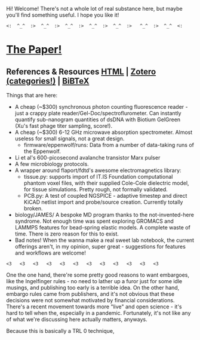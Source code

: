 Hi! Welcome! There's not a whole lot of real substance here, but maybe you'll find something useful. I hope you like it! 

```
<:  ^_^  :>  ^_^  :>  ^_^  :>  ^_^  :>  ^_^  :>   ^_^  :>  ^_^  <:
```

# [The Paper!](documents/paper_publish.pdf)

## References & Resources [HTML](documents/references.html) | [Zotero (categories!)](documents/references.rdf) | [BiBTeX](documents/references.bib) 


Things that are here:


 * A cheap (~$300) synchronous photon counting fluorescence reader - just a crappy plate reader/Gel-Doc/spectroflurometer. Can instantly quantify sub-nanogram quantities of dsDNA with Biotium GelGreen (Xu's fast phage titer sampling, score!).
 * A cheap (~$300) 6-12 GHz microwave absorption spectrometer. Almost useless for small signals, not a great design.
    - firmware/eppenwolf/runs: Data from a number of data-taking runs of the Eppenwolf.
 * Li et al's 600-picosecond avalanche transistor Marx pulser
 * A few microbiology protocols.
 * A wrapper around flaport/fdtd's awesome electromagnetics library:
    - tissue.py: supports import of IT.IS Foundation computational phantom voxel files, with their supplied Cole-Cole dielectric model, for tissue simulations. Pretty rough, not formally validated.
    - PCB.py: A test of coupled NGSPICE - adaptive timestep and direct KiCAD netlist import and probe/source creation. Currently totally broken.
 * biology/JAMES/ A bespoke MD program thanks to the not-invented-here syndrome. Not enough time was spent exploring GROMACS and LAMMPS features for bead-spring elastic models. A complete waste of time. There is zero reason for this to exist.
 * Bad notes! When the  wanna make a real sweet lab notebook, the current offerings aren't, in my opinion, super great - suggestions for features and workflows are welcome!
```
<3   <3   <3   <3   <3   <3   <3   <3   <3   <3   <3   <3 
```

One the one hand, there're some pretty good reasons to want embargoes, like the Ingelfinger rules - no need to lather up a furor just for some idle musings, and publishing too early is a terrible idea. 
On the other hand, embargo rules came from publishers, and it's not obvious that these decisions were not somewhat motivated by financial considerations.
There's a recent movement towards more "live" and open science - it's hard to tell when the, especially in a pandemic. Fortunately, it's not like any of what we're discussing here actually matters, anyways.

Because this is basically a TRL 0 technique, 

